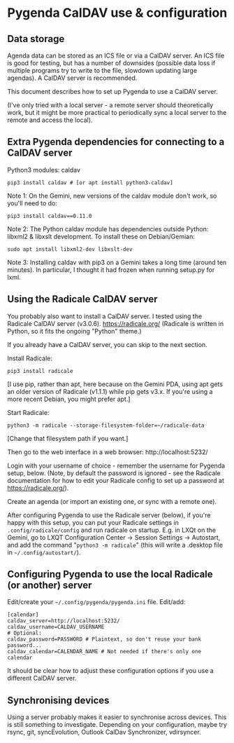 Pygenda CalDAV use & configuration
==================================

Data storage
------------
Agenda data can be stored as an ICS file or via a CalDAV server. An
ICS file is good for testing, but has a number of downsides (possible
data loss if multiple programs try to write to the file, slowdown
updating large agendas). A CalDAV server is recommended.

This document describes how to set up Pygenda to use a CalDAV server.

(I've only tried with a local server - a remote server should
theoretically work, but it might be more practical to periodically
sync a local server to the remote and access the local).

Extra Pygenda dependencies for connecting to a CalDAV server
------------------------------------------------------------
Python3 modules: caldav

    pip3 install caldav # [or apt install python3-caldav]

Note 1: On the Gemini, new versions of the caldav module don't work,
so you'll need to do:

    pip3 install caldav==0.11.0

Note 2: The Python caldav module has dependencies outside Python: libxml2
& libxslt development. To install these on Debian/Gemian:

    sudo apt install libxml2-dev libxslt-dev

Note 3: Installing caldav with pip3 on a Gemini takes a long time
(around ten minutes). In particular, I thought it had frozen when
running setup.py for lxml.

Using the Radicale CalDAV server
--------------------------------
You probably also want to install a CalDAV server. I tested using the
Radicale CalDAV server (v3.0.6). https://radicale.org/
(Radicale is written in Python, so it fits the ongoing "Python" theme.)

If you already have a CalDAV server, you can skip to the next section.

Install Radicale:

    pip3 install radicale

[I use pip, rather than apt, here because on the Gemini PDA, using apt
gets an older version of Radicale (v1.1.1) while pip gets v3.x. If
you're using a more recent Debian, you might prefer apt.]

Start Radicale:

    python3 -m radicale --storage-filesystem-folder=~/radicale-data

[Change that filesystem path if you want.]

Then go to the web interface in a web browser: http://localhost:5232/

Login with your username of choice - remember the username for Pygenda
setup, below. (Note, by default the password is ignored - see the
Radicale documentation for how to edit your Radicale config to set up
a password at https://radicale.org/).

Create an agenda (or import an existing one, or sync with a remote one).

After configuring Pygenda to use the Radicale server (below), if
you're happy with this setup, you can put your Radicale settings in
`.config/radicale/config` and run radicale on startup. E.g. in LXQt on
the Gemini, go to LXQT Configuration Center -> Session Settings ->
Autostart, and add the command "`python3 -m radicale`" (this will write
a .desktop file in `~/.config/autostart/`).

Configuring Pygenda to use the local Radicale (or another) server
-----------------------------------------------------------------
Edit/create your `~/.config/pygenda/pygenda.ini` file. Edit/add:

    [calendar]
    caldav_server=http://localhost:5232/
    caldav_username=CALDAV_USERNAME
    # Optional:
    caldav_password=PASSWORD # Plaintext, so don't reuse your bank password...
    caldav_calendar=CALENDAR_NAME # Not needed if there's only one calendar

It should be clear how to adjust these configuration options if you use
a different CalDAV server.

Synchronising devices
---------------------
Using a server probably makes it easier to synchronise across devices.
This is still something to investigate. Depending on your configuration,
maybe try rsync, git, syncEvolution, Outlook CalDav Synchronizer,
vdirsyncer.
